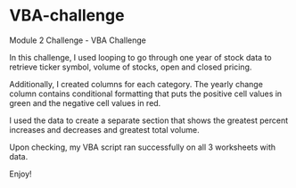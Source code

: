 # VBA-challenge
Module 2 Challenge - VBA Challenge

In this challenge, I used looping to go through one year of stock data to retrieve ticker symbol, volume of stocks, open and closed pricing.

Additionally, I created columns for each category. The yearly change column contains conditional formatting that puts the positive cell values in green and the negative cell values in red.

I used the data to create a separate section that shows the greatest percent increases and decreases and greatest total volume.

Upon checking, my VBA script ran successfully on all 3 worksheets with data.

Enjoy!
